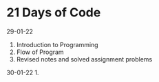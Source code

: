 # 21 Days of Code

29-01-22
1. Introduction to Programming
2. Flow of Program
3. Revised notes and solved assignment problems

30-01-22
1. 
